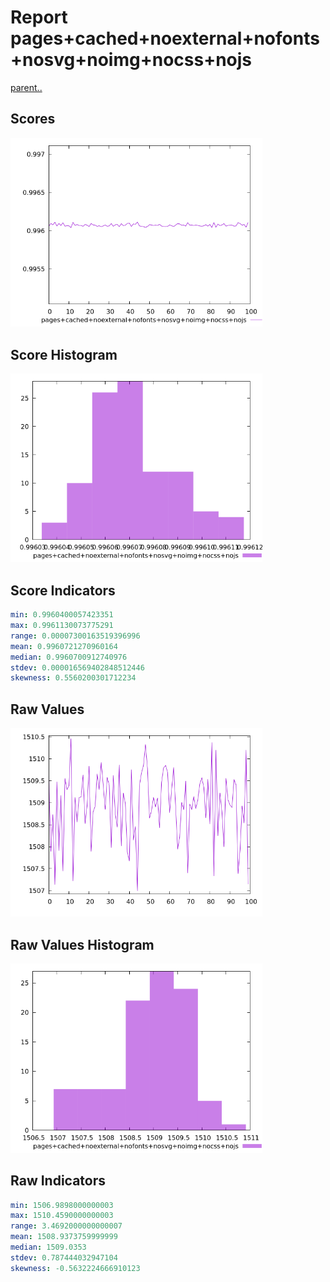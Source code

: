 # Report pages+cached+noexternal+nofonts+nosvg+noimg+nocss+nojs

[parent..](./..)  


## Scores

![score](./score.png)  

## Score Histogram

![hist](./hist.png)  

## Score Indicators

```yaml
min: 0.9960400057423351
max: 0.9961130073775291
range: 0.00007300163519396996
mean: 0.9960721270960164
median: 0.9960700912740976
stdev: 0.000016569402848512446
skewness: 0.5560200301712234

```

## Raw Values

![raw](./raw.png)  

## Raw Values Histogram

![raw hist](./raw_hist.png)  

## Raw Indicators

```yaml
min: 1506.9898000000003
max: 1510.4590000000003
range: 3.4692000000000007
mean: 1508.9373759999999
median: 1509.0353
stdev: 0.787444032947104
skewness: -0.5632224666910123

```

<style>
  img {
    max-width: 80%;
  }
</style>
      
